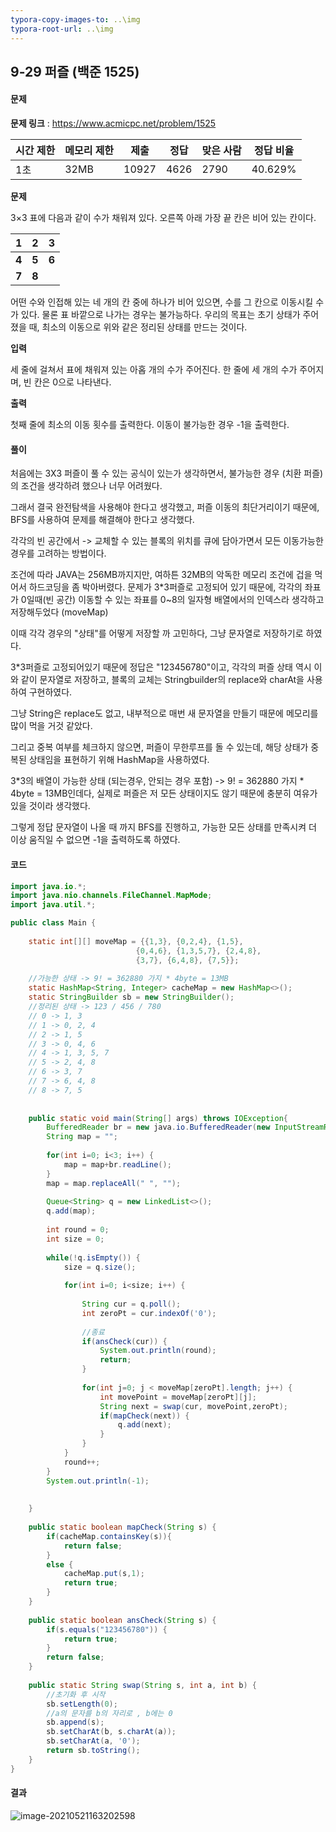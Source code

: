 ```yaml
---
typora-copy-images-to: ..\img
typora-root-url: ..\img
---
```


## 9-29 퍼즐 (백준 1525)

#### 문제

**문제 링크** : https://www.acmicpc.net/problem/1525

| 시간 제한 | 메모리 제한 | 제출  | 정답 | 맞은 사람 | 정답 비율 |
| --------- | ----------- | ----- | ---- | --------- | --------- |
| 1초       | 32MB        | 10927 | 4626 | 2790      | 40.629%   |

**문제**

3×3 표에 다음과 같이 수가 채워져 있다. 오른쪽 아래 가장 끝 칸은 비어 있는 칸이다.

| **1** | **2** | **3** |
| ----- | ----- | ----- |
| **4** | **5** | **6** |
| **7** | **8** |       |

어떤 수와 인접해 있는 네 개의 칸 중에 하나가 비어 있으면, 수를 그 칸으로 이동시킬 수가 있다. 물론 표 바깥으로 나가는 경우는 불가능하다. 우리의 목표는 초기 상태가 주어졌을 때, 최소의 이동으로 위와 같은 정리된 상태를 만드는 것이다. 

**입력**

세 줄에 걸쳐서 표에 채워져 있는 아홉 개의 수가 주어진다. 한 줄에 세 개의 수가 주어지며, 빈 칸은 0으로 나타낸다.

**출력**

첫째 줄에 최소의 이동 횟수를 출력한다. 이동이 불가능한 경우 -1을 출력한다.



#### 풀이

처음에는 3X3 퍼즐이 풀 수 있는 공식이 있는가 생각하면서, 불가능한 경우 (치환 퍼즐)의 조건을 생각하려 했으나 너무 어려웠다.



그래서 결국 완전탐색을 사용해야 한다고 생각했고, 퍼즐 이동의 최단거리이기 때문에, BFS를 사용하여 문제를 해결해야 한다고 생각했다.

각각의 빈 공간에서 -> 교체할 수 있는 블록의 위치를 큐에 담아가면서 모든 이동가능한 경우를 고려하는 방법이다.



조건에 따라 JAVA는 256MB까지지만, 여하튼 32MB의 악독한 메모리 조건에 겁을 먹어서 하드코딩을 좀 박아버렸다. 문제가 3*3퍼즐로 고정되어 있기 때문에, 각각의 좌표가 0일때(빈 공간) 이동할 수 있는 좌표를 0~8의 일자형 배열에서의 인덱스라 생각하고 저장해두었다 (moveMap)



이때 각각 경우의 "상태"를 어떻게 저장할 까 고민하다, 그냥 문자열로 저장하기로 하였다.

3*3퍼즐로 고정되어있기 때문에 정답은 "123456780"이고, 각각의 퍼즐 상태 역시 이와 같이 문자열로 저장하고, 블록의 교체는 Stringbuilder의 replace와 charAt을 사용하여 구현하였다. 

그냥 String은 replace도 없고, 내부적으로 매번 새 문자열을 만들기 때문에 메모리를 많이 먹을 거것 같았다.



그리고 중복 여부를 체크하지 않으면, 퍼즐이 무한루프를 돌 수 있는데, 해당 상태가 중복된 상태임을 표현하기 위해 HashMap을 사용하였다.

3*3의  배열이 가능한 상태 (되는경우, 안되는 경우 포함) -> 9! = 362880 가지 * 4byte = 13MB인데다, 실제로 퍼즐은 저 모든 상태이지도 않기 때문에 충분히 여유가 있을 것이라 생각했다.



그렇게 정답 문자열이 나올 때 까지 BFS를 진행하고, 가능한 모든 상태를 만족시켜 더 이상 움직일 수 없으면 -1을 출력하도록 하였다.



#### 코드

````java
import java.io.*;
import java.nio.channels.FileChannel.MapMode;
import java.util.*;

public class Main {
	
	static int[][] moveMap = {{1,3}, {0,2,4}, {1,5},
							{0,4,6}, {1,3,5,7}, {2,4,8},
							{3,7}, {6,4,8}, {7,5}};
	
	//가능한 상태 -> 9! = 362880 가지 * 4byte = 13MB
	static HashMap<String, Integer> cacheMap = new HashMap<>();
	static StringBuilder sb = new StringBuilder();
	//정리된 상태 -> 123 / 456 / 780
	// 0 -> 1, 3
	// 1 -> 0, 2, 4
	// 2 -> 1, 5
	// 3 -> 0, 4, 6
	// 4 -> 1, 3, 5, 7
	// 5 -> 2, 4, 8
	// 6 -> 3, 7
	// 7 -> 6, 4, 8
	// 8 -> 7, 5
	
	
	public static void main(String[] args) throws IOException{
		BufferedReader br = new java.io.BufferedReader(new InputStreamReader(System.in));
		String map = "";
		
		for(int i=0; i<3; i++) {
			map = map+br.readLine();
		}
		map = map.replaceAll(" ", "");
		
		Queue<String> q = new LinkedList<>();
		q.add(map);
		
		int round = 0;
		int size = 0;
		
		while(!q.isEmpty()) {
			size = q.size();
			
			for(int i=0; i<size; i++) {
				
				String cur = q.poll();
				int zeroPt = cur.indexOf('0');
				
				//종료
				if(ansCheck(cur)) {
					System.out.println(round);
					return;
				}
				
				for(int j=0; j < moveMap[zeroPt].length; j++) {
					int movePoint = moveMap[zeroPt][j];
					String next = swap(cur, movePoint,zeroPt);
					if(mapCheck(next)) {
						q.add(next);
					}
				}
			}
			round++;
		}
		System.out.println(-1);
		
		
	}
	
	public static boolean mapCheck(String s) {
		if(cacheMap.containsKey(s)){
			return false;
		}
		else {
			cacheMap.put(s,1);
			return true;
		}
	}
	
	public static boolean ansCheck(String s) {
		if(s.equals("123456780")) {
			return true;
		}
		return false;
	}
	
	public static String swap(String s, int a, int b) {
		//초기화 후 시작
		sb.setLength(0);
		//a의 문자를 b의 자리로 , b에는 0 
		sb.append(s);
		sb.setCharAt(b, s.charAt(a));
		sb.setCharAt(a, '0');
		return sb.toString();
	}
}
````



#### 결과

![image-20210521163202598](/image-20210521163202598.png)